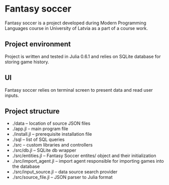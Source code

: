 # Fantasy soccer

Fantasy soccer is a project developed during Modern Programming Languages course in University of Latvia as a part of a course work. 

## Project environment
Project is written and tested in Julia 0.6.1 and relies on SQLite database for storing game history.

## UI
Fantasy soccer relies on terminal screen to present data and read user inputs.

## Project structure
- ./data – location of source JSON files
-	./app.jl – main program file
-	./install.jl – prerequisite installation file
-	./sql – list of SQL queries
-	./src – custom libraries and controllers
-	./src/db.jl – SQLite db wrapper
-	./src/entities.jl – Fantasy Soccer entites/ object and their initialization
-	./src/import_agent.jl – import agent responsible for importing games into the database
-	./src/input_source.jl – data source search provider
-	./src/source_file.jl – JSON parser to Julia format
